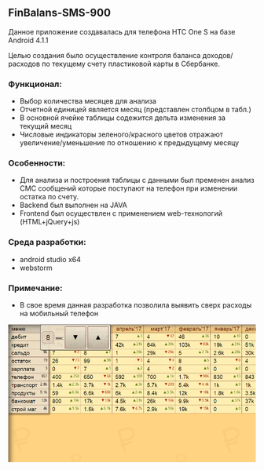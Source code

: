 ## FinBalans-SMS-900

Данное приложение создавалась для телефона HTC One S на базе Android 4.1.1

Целью создания было осуществление контроля баланса доходов/расходов
по текущему счету пластиковой карты в Сбербанке.

### Функционал:
  - Выбор количества месяцев для анализа
  - Отчетной единицей является месяц (представлен столбцом в табл.)
  - В основной ячейке таблицы содежится дельта изменения за текущий месяц
  - Числовые индикаторы зеленого/красного цветов отражают увеличение/уменьшение
    по отношению к предыдущему месяцу

### Особенности:
  - Для анализа и построения таблицы с данными был пременен анализ СМС
    сообщений которые поступают на телефон при изменении остатка по счету.
  - Backend был выполнен на JAVA
  - Frontend был осуществлен c применением web-технологий (HTML+jQuery+js)

### Среда разработки:
  - android studio x64
  - webstorm

### Примечание:
  - В свое время данная разработка позволила выявить сверх расходы на мобильный телефон

![скрин](https://github.com/sozercaniekosmosa/FinBalans-SMS-900/blob/master/finblns.png)
